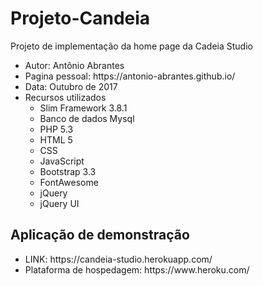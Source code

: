 # Projeto-Candeia
Projeto de implementação da home page da Cadeia Studio

<ul>
    <li>Autor: Antônio Abrantes</li>
    <li>Pagina pessoal: https://antonio-abrantes.github.io/</li>
    <li>Data: Outubro de 2017</li>
    <li>Recursos utilizados
        <ul>
            <li>Slim Framework 3.8.1</li>
            <li>Banco de dados Mysql</li>
            <li>PHP 5.3</li>
            <li>HTML 5</li>
            <li>CSS</li>
            <li>JavaScript</li>
            <li>Bootstrap 3.3</li>
            <li>FontAwesome</li>
            <li>jQuery</li>
            <li>jQuery UI</li>
        </ul>
    </li>
</ul>

<h2>Aplicação de demonstração</h2>
    <ul>
        <li>LINK: https://candeia-studio.herokuapp.com/</li>
        <li>Plataforma de hospedagem: https://www.heroku.com/</li>
    </ul>
<br>
